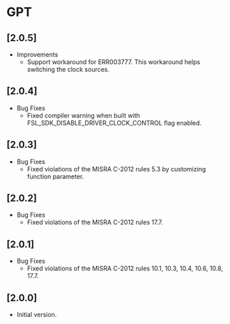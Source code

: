 # GPT

## [2.0.5]

- Improvements
  - Support workaround for ERR003777. This workaround helps switching the clock sources.

## [2.0.4]

- Bug Fixes
  - Fixed compiler warning when built with FSL_SDK_DISABLE_DRIVER_CLOCK_CONTROL flag enabled.

## [2.0.3]

- Bug Fixes
  - Fixed violations of the MISRA C-2012 rules 5.3 by customizing function parameter.

## [2.0.2]

- Bug Fixes
  - Fixed violations of the MISRA C-2012 rules 17.7.

## [2.0.1]

- Bug Fixes
  - Fixed violations of the MISRA C-2012 rules 10.1, 10.3, 10.4, 10.6, 10.8,
    17.7.

## [2.0.0]

- Initial version.
